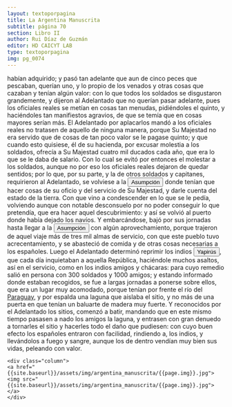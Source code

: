 ```yaml
---
layout: textoporpagina
title: La Argentina Manuscrita
subtitle: página 70
section: Libro II
author: Rui Díaz de Guzmán
editor: HD CAICYT LAB
type: textoporpagina
img: pg_0074
---
```


<div class="row">
    <div class="column">
habían adquirido; y pasó tan adelante que aun de cinco peces que pescaban, querían uno, y lo propio de los venados y otras cosas que cazaban y tenían algún valor: con lo que todos los soldados se disgustaron grandemente, y dijeron al Adelantado que no querían pasar adelante, pues los oficiales reales se metían en cosas tan menudas, pidiéndoles el quinto, y haciéndoles tan manifiestos agravios, de que se temía que en cosas mayores serían más. El Adelantado por aplacarlos mandó a los oficiales reales no tratasen de aquello de ninguna manera, porque Su Majestad no era servido que de cosas de tan poco valor se le pagase quinto; y que cuando esto quisiese, él de su hacienda, por excusar molestia a los soldados, ofrecía a Su Majestad cuatro mil ducados cada año, que era lo que se le daba de salario. Con lo cual se evitó por entonces el molestar a los soldados, aunque no por eso los oficiales reales dejaron de quedar sentidos; por lo que, por su parte, y la de otros soldados y capitanes, requirieron al Adelantado, se volviese a la <a href="https://recogito.pelagios.org/document/wzqxhk0h3vpikm/part/1/edit#8b6169d5-b937-4ce3-9572-eae17f4517f9" target="_blank"><button class="balloon" data-balloon-pos="up" data-balloon-length="large" data-balloon="Asunción del Paraguay.">Asumpción</button></a> donde tenían que hacer cosas de su oficio y del servicio de Su Majestad, y darle cuenta del estado de la tierra. Con que vino a condescender en lo que se le pedía, volviendo aunque con notable desconsuelo por no poder conseguir lo que pretendía, que era hacer aquel descubrimiento: y así se volvió al puerto donde había dejado los navíos. Y embarcándose, bajó por sus jornadas hasta llegar a la <a href="https://recogito.pelagios.org/document/wzqxhk0h3vpikm/part/1/edit#9e5e01b0-a970-485f-a484-3921f19590c2" target="_blank"><button class="balloon" data-balloon-pos="up" data-balloon-length="large" data-balloon="Asunción del Paraguay.">Asumpción</button></a> con algún aprovechamiento, porque trajeron de aquel viaje más de tres mil almas de servicio, con que este pueblo tuvo acrecentamiento, y se abasteció de comida y de otras cosas necesarias a los españoles. Luego el Adelantado determinó reprimir los indios <button class="balloon" data-balloon-pos="up" data-balloon-length="large" data-balloon="Enemigos de los españoles y Guaranís. Son castigados ejemplarmente por Irala; se someten y enlazan con los españoles, y forman el primer plantel de población mestiza del Paraguay. Gente de gran valor, inclinada a la guerra y buenos jinetes. Acompañan a Cabeza de Vaca en una expedición en busca de minerales. Atacados y desechos por Cabeza de Vaca. Indios de las inmediaciones de la Asumpción, cuyo nombre es yapúrua, que en guaraní es &quot;frutilla&quot;; aludiendo tal vez a la abundancia que habría de ellas en su territorio.">Yapirús</button>, que cada día inquietaban a aquella República, haciéndole muchos asaltos, así en el servicio, como en los indios amigos y chácaras: para cuyo remedio salió en persona con 300 soldados y 1000 amigos; y estando informado donde estaban recogidos, se fue a largas jornadas a ponerse sobre ellos, que era un lugar muy acomodado, porque tenían por frente el río del <a href="https://recogito.pelagios.org/document/wzqxhk0h3vpikm/part/1/edit#acba9f1e-1a3b-42a5-a0d4-062b34ffa336" target="_blank">Paraguay</a>, y por espalda una laguna que aislaba el sitio, y no más de una puerta en que tenían un baluarte de madera muy fuerte. Y reconocidos por el Adelantado los sitios, comenzó a batir, mandando que en este mismo tiempo pasasen a nado los amigos la laguna, y entrasen con gran denuedo a tornarles el sitio y hacerles todo el daño que pudiesen: con cuyo buen efecto los españoles entraron con facilidad, rindiendo a, los indios, y llevándolos a fuego y sangre, aunque los de dentro vendían muy bien sus vidas, peleando con valor.     </div>

    <div class="column">
    <a href="{{site.baseurl}}/assets/img/argentina_manuscrita/{{page.img}}.jpg"><img src="{{site.baseurl}}/assets/img/argentina_manuscrita/{{page.img}}.jpg"></a>
    </div>
</div>